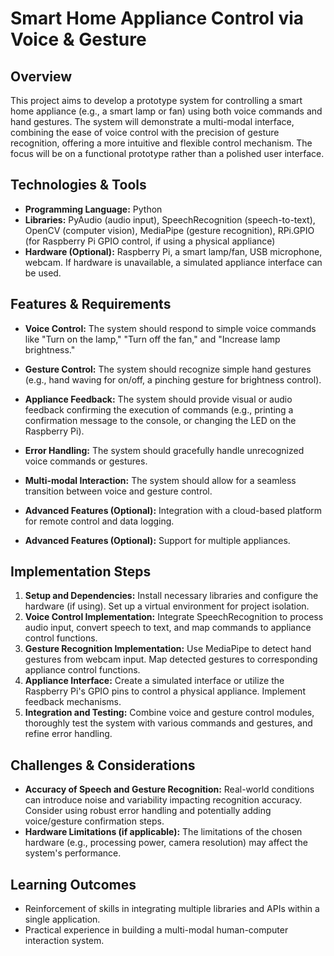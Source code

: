 # Smart Home Appliance Control via Voice & Gesture

## Overview
This project aims to develop a prototype system for controlling a smart home appliance (e.g., a smart lamp or fan) using both voice commands and hand gestures.  The system will demonstrate a multi-modal interface, combining the ease of voice control with the precision of gesture recognition, offering a more intuitive and flexible control mechanism.  The focus will be on a functional prototype rather than a polished user interface.

## Technologies & Tools
- **Programming Language:** Python
- **Libraries:** PyAudio (audio input), SpeechRecognition (speech-to-text), OpenCV (computer vision), MediaPipe (gesture recognition), RPi.GPIO (for Raspberry Pi GPIO control, if using a physical appliance)
- **Hardware (Optional):** Raspberry Pi, a smart lamp/fan, USB microphone, webcam.  If hardware is unavailable, a simulated appliance interface can be used.


## Features & Requirements
- **Voice Control:**  The system should respond to simple voice commands like "Turn on the lamp," "Turn off the fan," and "Increase lamp brightness."
- **Gesture Control:** The system should recognize simple hand gestures (e.g., hand waving for on/off, a pinching gesture for brightness control).
- **Appliance Feedback:** The system should provide visual or audio feedback confirming the execution of commands (e.g., printing a confirmation message to the console, or changing the LED on the Raspberry Pi).
- **Error Handling:** The system should gracefully handle unrecognized voice commands or gestures.
- **Multi-modal Interaction:** The system should allow for a seamless transition between voice and gesture control.

- **Advanced Features (Optional):**  Integration with a cloud-based platform for remote control and data logging.
- **Advanced Features (Optional):**  Support for multiple appliances.


## Implementation Steps
1. **Setup and Dependencies:** Install necessary libraries and configure the hardware (if using). Set up a virtual environment for project isolation.
2. **Voice Control Implementation:** Integrate SpeechRecognition to process audio input, convert speech to text, and map commands to appliance control functions.
3. **Gesture Recognition Implementation:**  Use MediaPipe to detect hand gestures from webcam input. Map detected gestures to corresponding appliance control functions.
4. **Appliance Interface:** Create a simulated interface or utilize the Raspberry Pi's GPIO pins to control a physical appliance. Implement feedback mechanisms.
5. **Integration and Testing:** Combine voice and gesture control modules, thoroughly test the system with various commands and gestures, and refine error handling.


## Challenges & Considerations
- **Accuracy of Speech and Gesture Recognition:**  Real-world conditions can introduce noise and variability impacting recognition accuracy.  Consider using robust error handling and potentially adding voice/gesture confirmation steps.
- **Hardware Limitations (if applicable):**  The limitations of the chosen hardware (e.g., processing power, camera resolution) may affect the system's performance.


## Learning Outcomes
- Reinforcement of skills in integrating multiple libraries and APIs within a single application.
- Practical experience in building a multi-modal human-computer interaction system.

